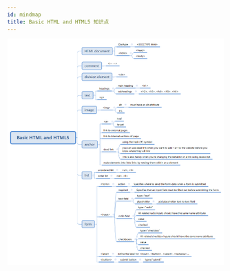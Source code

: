 ```yaml
---
id: mindmap
title: Basic HTML and HTML5 知识点
---
```


![Basic HTML and HTML5 知识点](../assets/Basic-HTML-and-HTML5.png)